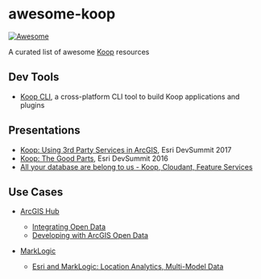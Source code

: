 # awesome-koop

[![Awesome](https://awesome.re/badge-flat2.svg)](https://github.com/haoliangyu/awesome-koop)

A curated list of awesome [Koop](https://koopjs.github.io/) resources

## Dev Tools
* [Koop CLI](https://github.com/koopjs/koop-cli), a cross-platform CLI tool to build Koop applications and plugins

## Presentations

* [Koop: Using 3rd Party Services in ArcGIS](http://proceedings.esri.com/library/userconf/devsummit17/papers/dev_int_157.pdf), Esri DevSummit 2017
* [Koop: The Good Parts](http://proceedings.esri.com/library/userconf/devsummit16/papers/dev_int_124.pdf), Esri DevSummit 2016
* [All your database are belong to us - Koop, Cloudant, Feature Services](https://www.slideshare.net/rajrsingh/all-your-database-are-belong-to-us-koop-cloudant-feature-services)

## Use Cases

* [ArcGIS Hub](https://hub.arcgis.com/)
  * [Integrating Open Data](https://mjuniper.github.io/presentations/ds2017/integrating-opendata#/)
  * [Developing with ArcGIS Open Data](https://mjuniper.github.io/presentations/opendata-api-2016#/)

* [MarkLogic](https://www.marklogic.com/)
  * [Esri and MarkLogic:  Location Analytics, Multi-Model Data](https://cdn1.marklogic.com/wp-content/uploads/2018/06/MLW18-Esri-and-ML-Location-Analytics-Multi-Model-Data.pdf)

